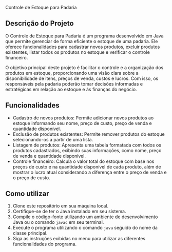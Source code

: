 Controle de Estoque para Padaria

## Descrição do Projeto

O Controle de Estoque para Padaria é um programa desenvolvido em Java que permite gerenciar de forma eficiente o estoque de uma padaria. Ele oferece funcionalidades para cadastrar novos produtos, excluir produtos existentes, listar todos os produtos no estoque e verificar o controle financeiro.

O objetivo principal deste projeto é facilitar o controle e a organização dos produtos em estoque, proporcionando uma visão clara sobre a disponibilidade de itens, preços de venda, custos e lucros. Com isso, os responsáveis pela padaria poderão tomar decisões informadas e estratégicas em relação ao estoque e às finanças do negócio.

## Funcionalidades

- Cadastro de novos produtos: Permite adicionar novos produtos ao estoque informando seu nome, preço de custo, preço de venda e quantidade disponível.
- Exclusão de produtos existentes: Permite remover produtos do estoque selecionando-os a partir de uma lista.
- Listagem de produtos: Apresenta uma tabela formatada com todos os produtos cadastrados, exibindo suas informações, como nome, preço de venda e quantidade disponível.
- Controle financeiro: Calcula o valor total do estoque com base nos preços de custo e na quantidade disponível de cada produto, além de mostrar o lucro atual considerando a diferença entre o preço de venda e o preço de custo.

## Como utilizar

1. Clone este repositório em sua máquina local.
2. Certifique-se de ter o Java instalado em seu sistema.
3. Compile o código-fonte utilizando um ambiente de desenvolvimento Java ou o comando `javac` em seu terminal.
4. Execute o programa utilizando o comando `java` seguido do nome da classe principal.
5. Siga as instruções exibidas no menu para utilizar as diferentes funcionalidades do programa.
